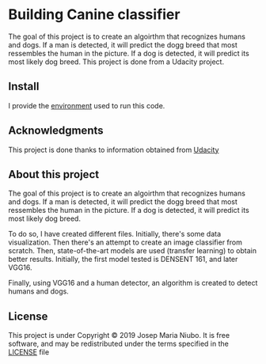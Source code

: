 # Building Canine classifier
The goal of this project is to create an algoirthm that recognizes humans and dogs. If a man is detected, it will predict the 
dogg breed that most ressembles the human in the picture. If a dog is detected, it will predict its most likely dog breed. 
This project is done from a Udacity project. 

## Install
I provide the [environment](https://github.com/titoniubo/Canine_classifier/blob/master/cnn_environment.yml) used to run this code.

## Acknowledgments
This project is done thanks to information obtained from [Udacity](https://eu.udacity.com/course/deep-learning-nanodegree--nd101)

## About this project 
The goal of this project is to create an algoirthm that recognizes humans and dogs. If a man is detected, it will predict the 
dogg breed that most ressembles the human in the picture. If a dog is detected, it will predict its most likely dog breed. 

To do so, I have created different files. 
Initially, there's some data visualization. Then there's an attempt to create an image classifier from scratch. Then, state-of-the-art
models are used (transfer learning) to obtain better results. Initially, the first model tested is DENSENT 161, and later VGG16.

Finally, using VGG16 and a human detector, an algorithm is created to detect humans and dogs.

## License
This project is under Copyright © 2019 Josep Maria Niubo. It is free software, and may be redistributed under the terms specified in the [LICENSE](https://github.com/titoniubo/Canine_classifier/blob/master/License.txt) file
